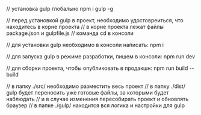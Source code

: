 // установка gulp глобально
npm i gulp -g

// перед установкой gulp в проект, необходимо удостовреиться, что находитесь в корне проекта
// в корне проекта лежат файлы package.json и gulpfile.js
// команда cd в консоли

// для установки gulp необходимо в консоли написать:
npm i

// для запуска gulp в режиме разработки, пишем в консоли:
npm run dev

// для сборки проекта, чтобы опубликовать в продакшн:
npm run build --build

// в папку ./src/ необходимо разместить весь проект
// в папку ./dist/ gulp будет переносить уже готовые файлы, за которыми будет наблюдать
// и в случае изменения пересобирать проект и обновлять браузер
// в папке ./gulp/ находится вся логика и настройки для gulp